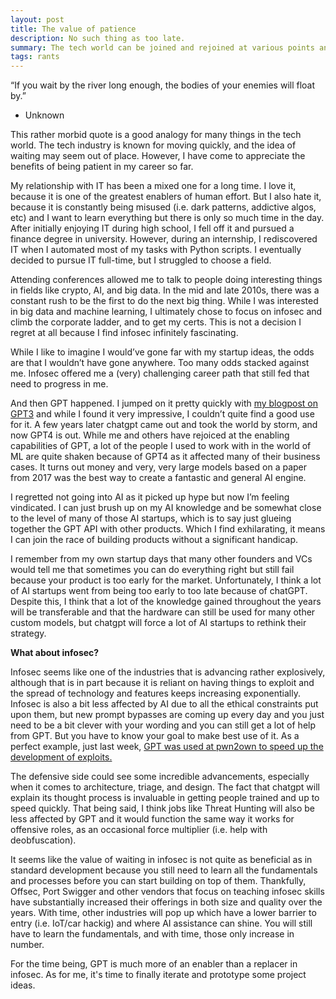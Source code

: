 ```yaml
---
layout: post
title: The value of patience
description: No such thing as too late.
summary: The tech world can be joined and rejoined at various points and still be fully enjoyed.
tags: rants
---
```


“If you wait by the river long enough, the bodies of your enemies will float by.”

- Unknown 
 
This rather morbid quote is a good analogy for many things in the tech world. The tech industry is known for moving quickly, and the idea of waiting may seem out of place. However, I have come to appreciate the benefits of being patient in my career so far.

My relationship with IT has been a mixed one for a long time. I love it, because it is one of the greatest enablers of human effort. But I also hate it, because it is constantly being misused (i.e. dark patterns, addictive algos, etc) and I want to learn everything but there is only so much time in the day. After initially enjoying IT during high school, I fell off it and pursued a finance degree in university. However, during an internship, I rediscovered IT when I automated most of my tasks with Python scripts. I eventually decided to pursue IT full-time, but I struggled to choose a field.

Attending conferences allowed me to talk to people doing interesting things in fields like crypto, AI, and big data. In the mid and late 2010s, there was a constant rush to be the first to do the next big thing. While I was interested in big data and machine learning, I ultimately chose to focus on infosec and climb the corporate ladder, and to get my certs. This is not a decision I regret at all because I find infosec infinitely fascinating.

While I like to imagine I would’ve gone far with my startup ideas, the odds are that I wouldn’t have gone anywhere. Too many odds stacked against me. Infosec offered me a (very) challenging career path that still fed that need to progress in me. 

And then GPT happened. I jumped on it pretty quickly with [my blogpost on GPT3](https://robsware.github.io/2020/12/27/gpt3) and while I found it very impressive, I couldn’t quite find a good use for it. A few years later chatgpt came out and took the world by storm, and now GPT4 is out. While me and others have rejoiced at the enabling capabilities of GPT, a lot of the people I used to work with in the world of ML are quite shaken because of GPT4 as it affected many of their business cases. It turns out money and very, very large models based on a paper from 2017 was the best way to create a fantastic and general AI engine. 

I regretted not going into AI as it picked up hype but now I’m feeling vindicated. I can just brush up on my AI knowledge and be somewhat close to the level of many of those AI startups, which is to say just glueing together the GPT API with other products. Which I find exhilarating, it means I can join the race of building products without a significant handicap.

I remember from my own startup days that many other founders and VCs would tell me that sometimes you can do everything right but still fail because your product is too early for the market. Unfortunately, I think a lot of AI startups went from being too early to too late because of chatGPT. Despite this, I think that a lot of the knowledge gained throughout the years will be transferable and that the hardware can still be used for many other custom models, but chatgpt will force a lot of AI startups to rethink their strategy. 

**What about infosec?**

Infosec seems like one of the industries that is advancing rather explosively, although that is in part because it is reliant on having things to exploit and the spread of technology and features keeps increasing exponentially. Infosec is also a bit less affected by AI due to all the ethical constraints put upon them, but new prompt bypasses are coming up every day and you just need to be a bit clever with your wording and you can still get a lot of help from GPT. But you have to know your goal to make best use of it. As a perfect example, just last week, [GPT was used at pwn2own to speed up the development of exploits.](https://www.wsj.com/articles/chatgpt-helped-win-a-hackathon-96332de4)

The defensive side could see some incredible advancements, especially when it comes to architecture, triage, and design. The fact that chatgpt will explain its thought process is invaluable in getting people trained and up to speed quickly. That being said, I think jobs like Threat Hunting will also be less affected by GPT and it would function the same way it works for offensive roles, as an occasional force multiplier (i.e. help with deobfuscation).

It seems like the value of waiting in infosec is not quite as beneficial as in standard development because you still need to learn all the fundamentals and processes before you can start building on top of them. Thankfully, Offsec, Port Swigger and other vendors that focus on teaching infosec skills have substantially increased their offerings in both size and quality over the years. With time, other industries will pop up which have a lower barrier to entry (i.e. IoT/car hackig) and where AI assistance can shine. You will still have to learn the fundamentals, and with time, those only increase in number. 

For the time being, GPT is much more of an enabler than a replacer in infosec. As for me, it's time to finally iterate and prototype some project ideas. 